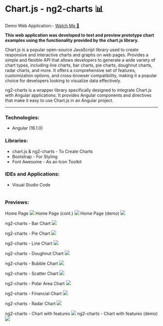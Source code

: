 # Chart.js - ng2-charts 📊
Demo Web Application:- <a href="https://dulara-dinuli.github.io/ChartJS_Test/" target="_blank"> Watch Me 👀 </a>

<b>This web application was developed to test and preview prototype chart examples using the functionality provided by the chart.js library.</b>

Chart.js is a popular open-source JavaScript library used to create responsive and interactive charts and graphs on web pages. Provides a simple and flexible API that allows developers to generate a wide variety of chart types, including line charts, bar charts, pie charts, doughnut charts, radar charts, and more. It offers a comprehensive set of features, customization options, and cross-browser compatibility, making it a popular choice for developers looking to visualize data effectively.

ng2-charts is a wrapper library specifically designed to integrate Chart.js with Angular applications. It provides Angular components and directives that make it easy to use Chart.js in an Angular project.

---


<h3>Technologies:</h3>
<ul>
   <li>Angular (16.1.0)</li>
</ul>

<h3>Libraries:</h3>
<ul>
   <li>chart.js & ng2-charts - To Create Charts</li>
   <li>Bootstrap - For Styling</li>
   <li>Font Awesome - As an Icon Toolkit</li>
</ul>

<h3>IDEs and Applications:</h3>
<ul>
  <li>Visual Studio Code</li>
</ul>

#

<h3>Previews:</h3>

Home Page
<img src= "https://github.com/dulara-dinuli/ChartJS_Test/blob/main/ScreenShots/ChartJS-Home0.png?raw=true">
Home Page (cont.)
<img src= "https://github.com/dulara-dinuli/ChartJS_Test/blob/main/ScreenShots/ChartJS-Home1.png?raw=true">
Home Page (demo)
<img src= "https://github.com/dulara-dinuli/ChartJS_Test/blob/main/ScreenShots/CHartJS-Home.gif?raw=true">

ng2-charts - Bar Chart
<img src= "https://github.com/dulara-dinuli/ChartJS_Test/blob/main/ScreenShots/ChartJS-BarChart.png?raw=true">

ng2-charts - Pie Chart
<img src= "https://github.com/dulara-dinuli/ChartJS_Test/blob/main/ScreenShots/ChartJS-PieChart.png?raw=true">

ng2-charts - Line Chart
<img src= "https://github.com/dulara-dinuli/ChartJS_Test/blob/main/ScreenShots/ChartJS-LineChart.png?raw=true">

ng2-charts - Doughnut Chart
<img src= "https://github.com/dulara-dinuli/ChartJS_Test/blob/main/ScreenShots/ChartJS-DoughnutChart.png?raw=true">

ng2-charts - Bubble Chart
<img src= "https://github.com/dulara-dinuli/ChartJS_Test/blob/main/ScreenShots/ChartJS-BubbleChart.png?raw=true">

ng2-charts - Scatter Chart
<img src= "https://github.com/dulara-dinuli/ChartJS_Test/blob/main/ScreenShots/ChartJS-ScatterChart.png?raw=true">

ng2-charts - Polar Area Chart
<img src= "https://github.com/dulara-dinuli/ChartJS_Test/blob/main/ScreenShots/ChartJS-PolarAreaChart.png?raw=true">

ng2-charts - Financial Chart
<img src= "https://github.com/dulara-dinuli/ChartJS_Test/blob/main/ScreenShots/ChartJS-FinancialChart.png?raw=true">

ng2-charts - Radar Chart
<img src= "https://github.com/dulara-dinuli/ChartJS_Test/blob/main/ScreenShots/ChartJS-RadarChart.png?raw=true">

ng2-charts - Chart with features
<img src= "https://github.com/dulara-dinuli/ChartJS_Test/blob/main/ScreenShots/ChartJS-FeaturesChart.png?raw=true">
ng2-charts - Chart with features (demo)
<img src= "https://github.com/dulara-dinuli/ChartJS_Test/blob/main/ScreenShots/CHartJS-FeatureChart.gif?raw=true">

